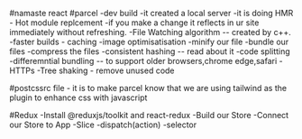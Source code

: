 #namaste react
#parcel
  -dev build
  -it created a local server
  -it is doing HMR - Hot module replcement -if you make a change it reflects in ur site immediately without refreshing.
  -File Watching algorithm -- created by c++.
  -faster builds - caching 
  -image optimisatisation
  -minify our file
  -bundle our files
  -compress the files
  -consistent hashing -- read about it
  -code splitting
  -differemntial bundling -- to support older browsers,chrome edge,safari
  -HTTPs
  -Tree shaking - remove unused code

  #postcssrc file - it is to make parcel know that we are using tailwind as the plugin to enhance css with javascript

  #Redux 
    -Install @reduxjs/toolkit and react-redux
    -Build our Store
    -Connect our Store to App
    -Slice
    -dispatch(action)
    -selector
    